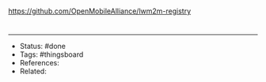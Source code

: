 # 

https://github.com/OpenMobileAlliance/lwm2m-registry


#
---
- Status: #done
- Tags: #thingsboard
- References:
- Related:
